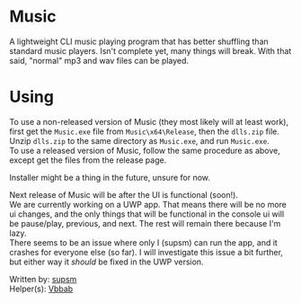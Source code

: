 # Music
A lightweight CLI music playing program that has better shuffling than standard music players. Isn't complete yet, many things will break. With that said, "normal" mp3 and wav files can be played.

# Using
To use a non-released version of Music (they most likely will at least work), first get the `Music.exe` file from `Music\x64\Release`, then the `dlls.zip` file. Unzip `dlls.zip` to the same directory as `Music.exe`, and run `Music.exe`.  
To use a released version of Music, follow the same procedure as above, except get the files from the release page.  

  
Installer might be a thing in the future, unsure for now.  
  
Next release of Music will be after the UI is functional (soon!).  
We are currently working on a UWP app. That means there will be no more ui changes, and the only things that will be functional in the console ui will be pause/play, previous, and next. The rest will remain there because I'm lazy.  
There seems to be an issue where only I (supsm) can run the app, and it crashes for everyone else (so far). I will investigate this issue a bit further, but either way it *should* be fixed in the UWP version.  
  
Written by: [supsm](http://github.com/supsm)  
Helper(s): [Vbbab](http://github.com/Vbbab)  

